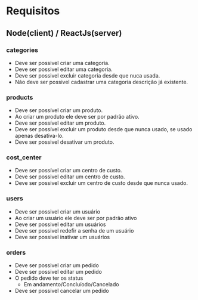 # Requisitos

## Node(client) / ReactJs(server)

### categories
- Deve ser possivel criar uma categoria.
- Deve ser possivel editar uma categoria.
- Deve ser possivel excluir categoria desde que nuca usada.
- Não deve ser possivel cadastrar uma categoria descrição já existente.

### products
- Deve ser possível criar um produto.
- Ao criar um produto ele deve ser por padrão ativo.
- Deve ser possível editar um produto.
- Deve ser possível excluir um produto desde que nunca usado, se usado apenas desativa-lo.
- Deve ser possivel desativar um produto.

### cost_center
- Deve ser possível criar um centro de custo.
- Deve ser possivel editar um centro de custo.
- Deve ser possivel excluir um centro de custo desde que nunca usado.

### users
- Deve ser possivel criar um usuário
- Ao criar um usuário ele deve ser por padrão ativo
- Deve ser possivel editar um usuários
- Deve ser possivel redefir a senha de um usuário
- Deve ser possivel inativar um usuários

### orders
- Deve ser possivel criar um pedido
- Deve ser possivel editar um pedido
- O pedido deve ter os status 
   - Em andamento/Concluíodo/Cancelado
- Deve ser possivel cancelar um pedido
